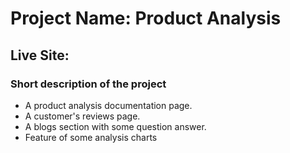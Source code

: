 # Project Name: Product Analysis
## Live Site:

### Short description of the project
* A product analysis documentation page.
* A customer's reviews page.
* A blogs section with some question answer.
* Feature of some analysis charts

